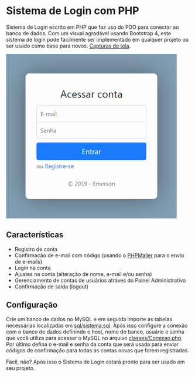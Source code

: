 # Sistema de Login com PHP
Sistema de Login escrito em PHP que faz uso do PDO para conectar ao banco de dados. Com um visual agradável usando Bootstrap 4, este sistema de login pode facilmente ser implementado em qualquer projeto ou ser usado como base para novos. [Capturas de tela](screenshots).

![Tela de Login](screenshots/login_m.png)

## Características
- Registro de conta
- Confirmação de e-mail com código (usando o [PHPMailer](https://github.com/PHPMailer/PHPMailer) para o envio de e-mails)
- Login na conta
- Ajustes na conta (alteração de nome, e-mail e/ou senha)
- Gerenciamento de contas de usuários atráves do Painel Administrativo
- Confirmação de saída (logout)
 
## Configuração
Crie um banco de dados no MySQL e em seguida importe as tabelas necessárias localizadas em [sql/sistema.sql](sql/sistema.sql). Após isso configure a conexão com o banco de dados definindo o host, nome do banco, usuário e senha que você utiliza para acessar o MySQL no arquivo [classes/Conexao.php](classes/Conexao.php). Por último defina o e-mail e senha da conta que será usada para enviar códigos de confirmação para todas as contas novas que forem registradas.
 
Fácil, não? Após isso o Sistema de Login estará pronto para ser usado em seu projeto.
